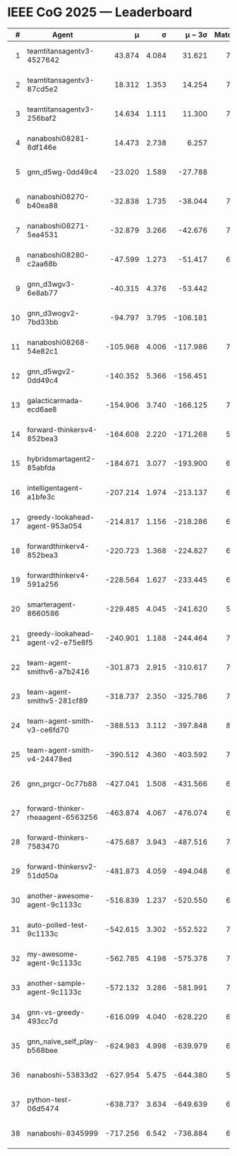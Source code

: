 # IEEE CoG 2025 — Leaderboard

| # | Agent | μ | σ | μ − 3σ | Matches | Updated |
|---:|---|---:|---:|---:|---:|---|
| 1 | teamtitansagentv3-4527642 | 43.874 | 4.084 | 31.621 | 7696 | 2025-08-30 14:26 |
| 2 | teamtitansagentv3-87cd5e2 | 18.312 | 1.353 | 14.254 | 7000 | 2025-08-30 14:26 |
| 3 | teamtitansagentv3-256baf2 | 14.634 | 1.111 | 11.300 | 7276 | 2025-08-30 14:26 |
| 4 | nanaboshi08281-8df146e | 14.473 | 2.738 | 6.257 | 276 | 2025-08-30 14:26 |
| 5 | gnn_d5wg-0dd49c4 | -23.020 | 1.589 | -27.788 | 160 | 2025-08-30 14:26 |
| 6 | nanaboshi08270-b40ea88 | -32.838 | 1.735 | -38.044 | 7360 | 2025-08-30 14:26 |
| 7 | nanaboshi08271-5ea4531 | -32.879 | 3.266 | -42.676 | 7498 | 2025-08-30 14:26 |
| 8 | nanaboshi08280-c2aa68b | -47.599 | 1.273 | -51.417 | 6878 | 2025-08-30 14:26 |
| 9 | gnn_d3wgv3-6e8ab77 | -40.315 | 4.376 | -53.442 | 158 | 2025-08-30 14:26 |
| 10 | gnn_d3wogv2-7bd33bb | -94.797 | 3.795 | -106.181 | 274 | 2025-08-30 14:26 |
| 11 | nanaboshi08268-54e82c1 | -105.968 | 4.006 | -117.986 | 7020 | 2025-08-30 14:26 |
| 12 | gnn_d5wgv2-0dd49c4 | -140.352 | 5.366 | -156.451 | 226 | 2025-08-30 14:26 |
| 13 | galacticarmada-ecd6ae8 | -154.906 | 3.740 | -166.125 | 7060 | 2025-08-30 14:26 |
| 14 | forward-thinkersv4-852bea3 | -164.608 | 2.220 | -171.268 | 5922 | 2025-08-30 14:26 |
| 15 | hybridsmartagent2-85abfda | -184.671 | 3.077 | -193.900 | 6338 | 2025-08-30 14:26 |
| 16 | intelligentagent-a1bfe3c | -207.214 | 1.974 | -213.137 | 6284 | 2025-08-30 14:26 |
| 17 | greedy-lookahead-agent-953a054 | -214.817 | 1.156 | -218.286 | 6664 | 2025-08-30 14:26 |
| 18 | forwardthinkerv4-852bea3 | -220.723 | 1.368 | -224.827 | 6186 | 2025-08-30 14:26 |
| 19 | forwardthinkerv4-591a256 | -228.564 | 1.627 | -233.445 | 6123 | 2025-08-30 14:26 |
| 20 | smarteragent-8660586 | -229.485 | 4.045 | -241.620 | 5869 | 2025-08-30 14:26 |
| 21 | greedy-lookahead-agent-v2-e75e8f5 | -240.901 | 1.188 | -244.464 | 7356 | 2025-08-30 14:26 |
| 22 | team-agent-smithv6-a7b2416 | -301.873 | 2.915 | -310.617 | 7640 | 2025-08-30 14:26 |
| 23 | team-agent-smithv5-281cf89 | -318.737 | 2.350 | -325.786 | 7720 | 2025-08-30 14:26 |
| 24 | team-agent-smith-v3-ce6fd70 | -388.513 | 3.112 | -397.848 | 8338 | 2025-08-30 14:26 |
| 25 | team-agent-smith-v4-24478ed | -390.512 | 4.360 | -403.592 | 7018 | 2025-08-30 14:26 |
| 26 | gnn_prgcr-0c77b88 | -427.041 | 1.508 | -431.566 | 6730 | 2025-08-30 14:26 |
| 27 | forward-thinker-rheaagent-6563256 | -463.874 | 4.067 | -476.074 | 6348 | 2025-08-30 14:26 |
| 28 | forward-thinkers-7583470 | -475.687 | 3.943 | -487.516 | 7460 | 2025-08-30 14:26 |
| 29 | forward-thinkersv2-51dd50a | -481.873 | 4.059 | -494.048 | 6628 | 2025-08-30 14:26 |
| 30 | another-awesome-agent-9c1133c | -516.839 | 1.237 | -520.550 | 6920 | 2025-08-30 14:26 |
| 31 | auto-polled-test-9c1133c | -542.615 | 3.302 | -552.522 | 7480 | 2025-08-30 14:26 |
| 32 | my-awesome-agent-9c1133c | -562.785 | 4.198 | -575.378 | 7240 | 2025-08-30 14:26 |
| 33 | another-sample-agent-9c1133c | -572.132 | 3.286 | -581.991 | 7520 | 2025-08-30 14:26 |
| 34 | gnn-vs-greedy-493cc7d | -616.099 | 4.040 | -628.220 | 6140 | 2025-08-30 14:26 |
| 35 | gnn_naive_self_play-b568bee | -624.983 | 4.998 | -639.979 | 6200 | 2025-08-30 14:26 |
| 36 | nanaboshi-53833d2 | -627.954 | 5.475 | -644.380 | 5440 | 2025-08-30 14:26 |
| 37 | python-test-06d5474 | -638.737 | 3.634 | -649.639 | 6280 | 2025-08-30 14:26 |
| 38 | nanaboshi-8345999 | -717.256 | 6.542 | -736.884 | 6410 | 2025-08-30 14:26 |
